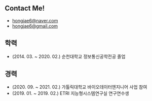  ## Contact Me!
  - hongjae6@naver.com
  - hongjae6@gmail.com
 
 ## 학력
  - (2014. 03. ~ 2020. 02.) 순천대학교 정보통신공학전공 졸업

  ## 경력
  - (2020. 09. ~ 2021. 02.) 가톨릭대학교 바이오데이터엔지니어 사업 참여
  - (2019. 01. ~ 2019. 02.) ETRI 지능형시스템연구실 연구연수생